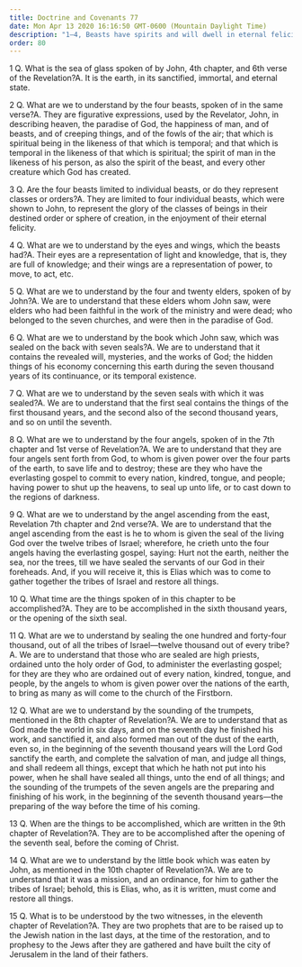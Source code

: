 ```yaml
---
title: Doctrine and Covenants 77
date: Mon Apr 13 2020 16:16:50 GMT-0600 (Mountain Daylight Time)
description: "1–4, Beasts have spirits and will dwell in eternal felicity; 5–7, This earth has a temporal existence of 7,000 years; 8–10, Various angels restore the gospel and minister on earth; 11, The sealing of the 144,000; 12–14, Christ will come in the beginning of the seventh thousand years; 15, Two prophets will be raised up to the Jewish nation."
order: 80
---
```


1 Q. What is the sea of glass spoken of by John, 4th chapter, and 6th verse of the Revelation?A. It is the earth, in its sanctified, immortal, and eternal state.

2 Q. What are we to understand by the four beasts, spoken of in the same verse?A. They are figurative expressions, used by the Revelator, John, in describing heaven, the paradise of God, the happiness of man, and of beasts, and of creeping things, and of the fowls of the air; that which is spiritual being in the likeness of that which is temporal; and that which is temporal in the likeness of that which is spiritual; the spirit of man in the likeness of his person, as also the spirit of the beast, and every other creature which God has created.

3 Q. Are the four beasts limited to individual beasts, or do they represent classes or orders?A. They are limited to four individual beasts, which were shown to John, to represent the glory of the classes of beings in their destined order or sphere of creation, in the enjoyment of their eternal felicity.

4 Q. What are we to understand by the eyes and wings, which the beasts had?A. Their eyes are a representation of light and knowledge, that is, they are full of knowledge; and their wings are a representation of power, to move, to act, etc.

5 Q. What are we to understand by the four and twenty elders, spoken of by John?A. We are to understand that these elders whom John saw, were elders who had been faithful in the work of the ministry and were dead; who belonged to the seven churches, and were then in the paradise of God.

6 Q. What are we to understand by the book which John saw, which was sealed on the back with seven seals?A. We are to understand that it contains the revealed will, mysteries, and the works of God; the hidden things of his economy concerning this earth during the seven thousand years of its continuance, or its temporal existence.

7 Q. What are we to understand by the seven seals with which it was sealed?A. We are to understand that the first seal contains the things of the first thousand years, and the second also of the second thousand years, and so on until the seventh.

8 Q. What are we to understand by the four angels, spoken of in the 7th chapter and 1st verse of Revelation?A. We are to understand that they are four angels sent forth from God, to whom is given power over the four parts of the earth, to save life and to destroy; these are they who have the everlasting gospel to commit to every nation, kindred, tongue, and people; having power to shut up the heavens, to seal up unto life, or to cast down to the regions of darkness.

9 Q. What are we to understand by the angel ascending from the east, Revelation 7th chapter and 2nd verse?A. We are to understand that the angel ascending from the east is he to whom is given the seal of the living God over the twelve tribes of Israel; wherefore, he crieth unto the four angels having the everlasting gospel, saying: Hurt not the earth, neither the sea, nor the trees, till we have sealed the servants of our God in their foreheads. And, if you will receive it, this is Elias which was to come to gather together the tribes of Israel and restore all things.

10 Q. What time are the things spoken of in this chapter to be accomplished?A. They are to be accomplished in the sixth thousand years, or the opening of the sixth seal.

11 Q. What are we to understand by sealing the one hundred and forty-four thousand, out of all the tribes of Israel—twelve thousand out of every tribe?A. We are to understand that those who are sealed are high priests, ordained unto the holy order of God, to administer the everlasting gospel; for they are they who are ordained out of every nation, kindred, tongue, and people, by the angels to whom is given power over the nations of the earth, to bring as many as will come to the church of the Firstborn.

12 Q. What are we to understand by the sounding of the trumpets, mentioned in the 8th chapter of Revelation?A. We are to understand that as God made the world in six days, and on the seventh day he finished his work, and sanctified it, and also formed man out of the dust of the earth, even so, in the beginning of the seventh thousand years will the Lord God sanctify the earth, and complete the salvation of man, and judge all things, and shall redeem all things, except that which he hath not put into his power, when he shall have sealed all things, unto the end of all things; and the sounding of the trumpets of the seven angels are the preparing and finishing of his work, in the beginning of the seventh thousand years—the preparing of the way before the time of his coming.

13 Q. When are the things to be accomplished, which are written in the 9th chapter of Revelation?A. They are to be accomplished after the opening of the seventh seal, before the coming of Christ.

14 Q. What are we to understand by the little book which was eaten by John, as mentioned in the 10th chapter of Revelation?A. We are to understand that it was a mission, and an ordinance, for him to gather the tribes of Israel; behold, this is Elias, who, as it is written, must come and restore all things.

15 Q. What is to be understood by the two witnesses, in the eleventh chapter of Revelation?A. They are two prophets that are to be raised up to the Jewish nation in the last days, at the time of the restoration, and to prophesy to the Jews after they are gathered and have built the city of Jerusalem in the land of their fathers.
